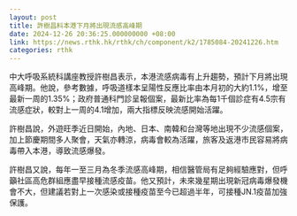```yaml
---
layout: post
title: 許樹昌料本港下月將出現流感高峰期
date: 2024-12-26 20:36:25.000000000 +08:00
link: https://news.rthk.hk/rthk/ch/component/k2/1785084-20241226.htm
categories: rthk
---
```


中大呼吸系統科講座教授許樹昌表示，本港流感病毒有上升趨勢，預計下月將出現高峰期。他說，參考數據，呼吸道樣本呈陽性反應比率由本月初的大約1.1%，增至最新一周的1.35%；政府普通科門診呈報個案，最新比率為每1千個診症有4.5宗有流感症狀，較對上一周的4.1增加，兩大指標反映流感開始活躍。

許樹昌說，外遊旺季近日開始，內地、日本、南韓和台灣等地出現不少流感個案，加上節慶期間多人聚會，天氣亦轉涼，病毒會較為活躍，旅客及返港市民容易將病毒帶入本港，導致流感爆發。

許樹昌又說，每年一至三月為冬季流感高峰期，相信醫管局有足夠經驗應對，但呼籲社區高危群組應盡早接種流感疫苗。他又預計，未來幾星期出現新冠病毒爆發機會不大，但建議若對上一次感染或接種疫苗至今已超過半年，可接種JN.1疫苗加強保護。
